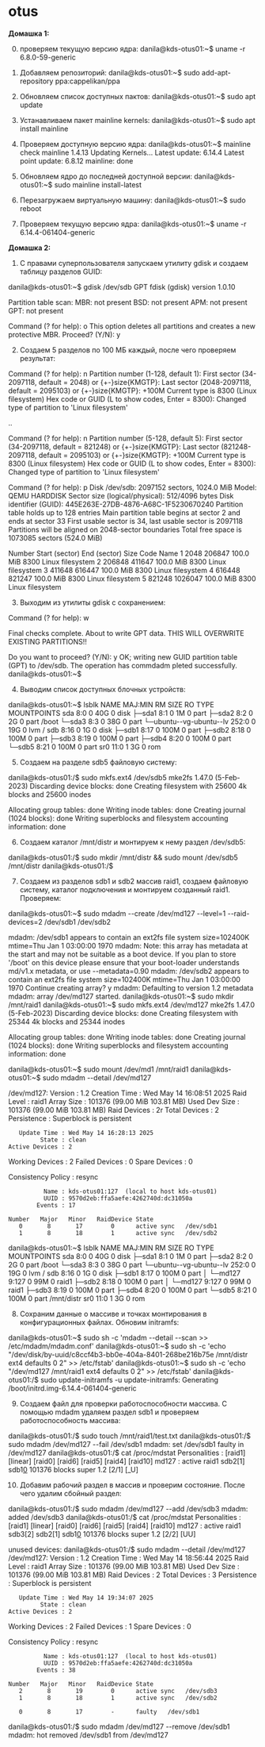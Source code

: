 # otus
**Домашка 1:**

0. проверяем текущую версию ядра:
danila@kds-otus01:~$ uname -r 
6.8.0-59-generic

1. Добавляем репозиторий:
danila@kds-otus01:~$ sudo add-apt-repository ppa:cappelikan/ppa 

2. Обновляем список доступных пактов: 
danila@kds-otus01:~$ sudo apt update

3. Устанавливаем пакет mainline kernels:
danila@kds-otus01:~$ sudo apt install mainline 

4. Проверяем доступную версию ядра: 
danila@kds-otus01:~$ mainline check 
mainline 1.4.13
Updating Kernels...
Latest update: 6.14.4 
Latest point update: 6.8.12 
mainline: done 

5. Обновляем ядро до последней доступной версии: 
danila@kds-otus01:~$ sudo mainline install-latest 

6. Перезагружаем виртуальную машину: 
danila@kds-otus01:~$ sudo reboot 

7. Проверяем текущую версию ядра: 
danila@kds-otus01:~$ uname -r 
6.14.4-061404-generic

**Домашка 2:**

1. С правами суперпользователя запускаем утилиту gdisk и создаем таблицу разделов GUID:

danila@kds-otus01:~$ gdisk /dev/sdb 
GPT fdisk (gdisk) version 1.0.10

Partition table scan:
  MBR: not present
  BSD: not present
  APM: not present
  GPT: not present

Command (? for help): o
This option deletes all partitions and creates a new protective MBR.
Proceed? (Y/N): y


2. Создаем 5 разделов по 100 МБ каждый, после чего проверяем результат:

Command (? for help): n
Partition number (1-128, default 1):
First sector (34-2097118, default = 2048) or {+-}size{KMGTP}:
Last sector (2048-2097118, default = 2095103) or {+-}size{KMGTP}: +100M
Current type is 8300 (Linux filesystem)
Hex code or GUID (L to show codes, Enter = 8300):
Changed type of partition to 'Linux filesystem'

..

Command (? for help): n
Partition number (5-128, default 5):
First sector (34-2097118, default = 821248) or {+-}size{KMGTP}:
Last sector (821248-2097118, default = 2095103) or {+-}size{KMGTP}: +100M
Current type is 8300 (Linux filesystem)
Hex code or GUID (L to show codes, Enter = 8300):
Changed type of partition to 'Linux filesystem'

Command (? for help): p
Disk /dev/sdb: 2097152 sectors, 1024.0 MiB
Model: QEMU HARDDISK
Sector size (logical/physical): 512/4096 bytes
Disk identifier (GUID): 445E263E-27DB-4876-A68C-1F5230670240
Partition table holds up to 128 entries
Main partition table begins at sector 2 and ends at sector 33
First usable sector is 34, last usable sector is 2097118
Partitions will be aligned on 2048-sector boundaries
Total free space is 1073085 sectors (524.0 MiB)

Number  Start (sector)    End (sector)  Size       Code  Name
   1            2048          206847   100.0 MiB   8300  Linux filesystem
   2          206848          411647   100.0 MiB   8300  Linux filesystem
   3          411648          616447   100.0 MiB   8300  Linux filesystem
   4          616448          821247   100.0 MiB   8300  Linux filesystem
   5          821248         1026047   100.0 MiB   8300  Linux filesystem


3. Выходим из утилиты gdisk с сохранением:

Command (? for help): w

Final checks complete. About to write GPT data. THIS WILL OVERWRITE EXISTING
PARTITIONS!!

Do you want to proceed? (Y/N): y
OK; writing new GUID partition table (GPT) to /dev/sdb.
The operation has commdadm pleted successfully.
danila@kds-otus01:~$


4. Выводим список доступных блочных устройств:

danila@kds-otus01:~$ lsblk
NAME                      MAJ:MIN RM  SIZE RO TYPE MOUNTPOINTS
sda                         8:0    0   40G  0 disk
├─sda1                      8:1    0    1M  0 part
├─sda2                      8:2    0    2G  0 part /boot
└─sda3                      8:3    0   38G  0 part
  └─ubuntu--vg-ubuntu--lv 252:0    0   19G  0 lvm  /
sdb                         8:16   0    1G  0 disk
├─sdb1                      8:17   0  100M  0 part
├─sdb2                      8:18   0  100M  0 part
├─sdb3                      8:19   0  100M  0 part
├─sdb4                      8:20   0  100M  0 part
└─sdb5                      8:21   0  100M  0 part
sr0                        11:0    1    3G  0 rom


5. Создаем на разделе sdb5 файловую систему:

danila@kds-otus01:/$ sudo mkfs.ext4 /dev/sdb5
mke2fs 1.47.0 (5-Feb-2023)
Discarding device blocks: done
Creating filesystem with 25600 4k blocks and 25600 inodes

Allocating group tables: done
Writing inode tables: done
Creating journal (1024 blocks): done
Writing superblocks and filesystem accounting information: done


6. Создаем каталог /mnt/distr и монтируем к нему раздел /dev/sdb5:

danila@kds-otus01:/$ sudo mkdir /mnt/distr && sudo mount /dev/sdb5 /mnt/distr
danila@kds-otus01:/$


7. Создаем из разделов sdb1 и sdb2 массив raid1, создаем файловую систему, каталог подключения и монтируем созданный raid1. Проверяем:

danila@kds-otus01:~$ sudo mdadm --create /dev/md127 --level=1 --raid-devices=2 /dev/sdb1 /dev/sdb2

mdadm: /dev/sdb1 appears to contain an ext2fs file system
       size=102400K  mtime=Thu Jan  1 03:00:00 1970
mdadm: Note: this array has metadata at the start and
    may not be suitable as a boot device.  If you plan to
    store '/boot' on this device please ensure that
    your boot-loader understands md/v1.x metadata, or use
    --metadata=0.90
mdadm: /dev/sdb2 appears to contain an ext2fs file system
       size=102400K  mtime=Thu Jan  1 03:00:00 1970
Continue creating array? y
mdadm: Defaulting to version 1.2 metadata
mdadm: array /dev/md127 started.
danila@kds-otus01:~$ sudo mkdir /mnt/raid1
danila@kds-otus01:~$ sudo mkfs.ext4 /dev/md127
mke2fs 1.47.0 (5-Feb-2023)
Discarding device blocks: done
Creating filesystem with 25344 4k blocks and 25344 inodes

Allocating group tables: done
Writing inode tables: done
Creating journal (1024 blocks): done
Writing superblocks and filesystem accounting information: done

danila@kds-otus01:~$ sudo mount /dev/md1 /mnt/raid1
danila@kds-otus01:~$ sudo mdadm --detail /dev/md127

/dev/md127:
           Version : 1.2
     Creation Time : Wed May 14 16:08:51 2025
        Raid Level : raid1
        Array Size : 101376 (99.00 MiB 103.81 MB)
     Used Dev Size : 101376 (99.00 MiB 103.81 MB)
      Raid Devices : 2r
     Total Devices : 2
       Persistence : Superblock is persistent

       Update Time : Wed May 14 16:28:13 2025
             State : clean
    Active Devices : 2
   Working Devices : 2
    Failed Devices : 0
     Spare Devices : 0

Consistency Policy : resync

              Name : kds-otus01:127  (local to host kds-otus01)
              UUID : 9570d2eb:ffa5aefe:4262740d:dc31050a
            Events : 17

    Number   Major   Minor   RaidDevice State
       0       8       17        0      active sync   /dev/sdb1
       1       8       18        1      active sync   /dev/sdb2
danila@kds-otus01:~$ lsblk
NAME                      MAJ:MIN RM  SIZE RO TYPE  MOUNTPOINTS
sda                         8:0    0   40G  0 disk
├─sda1                      8:1    0    1M  0 part
├─sda2                      8:2    0    2G  0 part  /boot
└─sda3                      8:3    0   38G  0 part
  └─ubuntu--vg-ubuntu--lv 252:0    0   19G  0 lvm   /
sdb                         8:16   0    1G  0 disk
├─sdb1                      8:17   0  100M  0 part
│ └─md127                   9:127  0   99M  0 raid1
├─sdb2                      8:18   0  100M  0 part
│ └─md127                   9:127  0   99M  0 raid1
├─sdb3                      8:19   0  100M  0 part
├─sdb4                      8:20   0  100M  0 part
└─sdb5                      8:21   0  100M  0 part  /mnt/distr
sr0                        11:0    1    3G  0 rom


8. Сохраним данные о массиве и точках монтирования в конфигурационных файлах. Обновим initramfs:

danila@kds-otus01:~$ sudo sh -c 'mdadm --detail --scan >> /etc/mdadm/mdadm.conf'
danila@kds-otus01:~$ sudo sh -c 'echo "/dev/disk/by-uuid/c8ccf4b3-bb0e-404a-8401-268be216b75e /mnt/distr ext4 defaults 0 2" >> /etc/fstab'
danila@kds-otus01:~$ sudo sh -c 'echo "/dev/md127 /mnt/raid1 ext4 defaults 0 2" >> /etc/fstab'
danila@kds-otus01:/$ sudo update-initramfs -u
update-initramfs: Generating /boot/initrd.img-6.14.4-061404-generic

9. Создаем файл для проверки работоспособности массива. С помощью mdadm удаляем раздел sdb1 и проверяем работоспособность массива:

danila@kds-otus01:/$ sudo touch /mnt/raid1/test.txt
danila@kds-otus01:/$ sudo mdadm /dev/md127 --fail /dev/sdb1
mdadm: set /dev/sdb1 faulty in /dev/md127
danila@kds-otus01:/$ cat /proc/mdstat
Personalities : [raid1] [linear] [raid0] [raid6] [raid5] [raid4] [raid10]
md127 : active raid1 sdb2[1] sdb1[0](F)
      101376 blocks super 1.2 [2/1] [_U]


10. Добавим рабочий раздел в массив и проверим состояние. После чего удалим сбойный раздел:

danila@kds-otus01:/$ sudo mdadm /dev/md127 --add /dev/sdb3
mdadm: added /dev/sdb3
danila@kds-otus01:/$ cat /proc/mdstat
Personalities : [raid1] [linear] [raid0] [raid6] [raid5] [raid4] [raid10]
md127 : active raid1 sdb3[2] sdb2[1] sdb1[0](F)
      101376 blocks super 1.2 [2/2] [UU]

unused devices: <none>
danila@kds-otus01:/$ sudo mdadm --detail /dev/md127
/dev/md127:
           Version : 1.2
     Creation Time : Wed May 14 18:56:44 2025
        Raid Level : raid1
        Array Size : 101376 (99.00 MiB 103.81 MB)
     Used Dev Size : 101376 (99.00 MiB 103.81 MB)
      Raid Devices : 2
     Total Devices : 3
       Persistence : Superblock is persistent

       Update Time : Wed May 14 19:34:07 2025
             State : clean
    Active Devices : 2
   Working Devices : 2
    Failed Devices : 1
     Spare Devices : 0

Consistency Policy : resync

              Name : kds-otus01:127  (local to host kds-otus01)
              UUID : 9570d2eb:ffa5aefe:4262740d:dc31050a
            Events : 38

    Number   Major   Minor   RaidDevice State
       2       8       19        0      active sync   /dev/sdb3
       1       8       18        1      active sync   /dev/sdb2

       0       8       17        -      faulty   /dev/sdb1
danila@kds-otus01:/$ sudo mdadm /dev/md127 --remove /dev/sdb1
mdadm: hot removed /dev/sdb1 from /dev/md127
